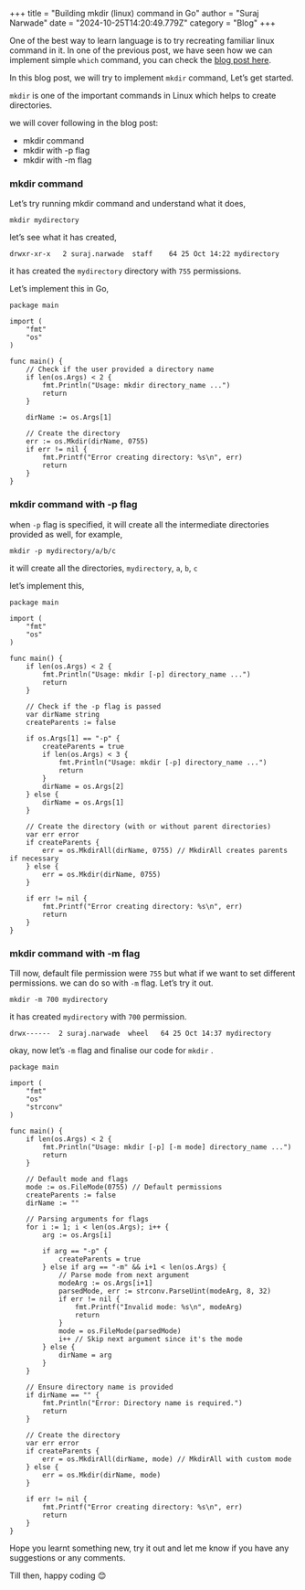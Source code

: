 +++
title = "Building mkdir (linux) command in Go"
author = "Suraj Narwade"
date = "2024-10-25T14:20:49.779Z"
category = "Blog"
+++

One of the best way to learn language is to try recreating familiar linux command in it. In one of the previous post, we have seen how we can implement simple `which` command, you can check the [blog post here](https://surajnarwade.com/blog/building-which-linux-command-in-go/).

In this blog post, we will try to implement `mkdir` command, Let’s get started.

`mkdir` is one of the important commands in Linux which helps to create directories.

we will cover following in the blog post:

- mkdir command
- mkdir with -p flag
- mkdir with -m flag

### mkdir command

Let’s try running mkdir command and understand what it does,

```
mkdir mydirectory
```

let’s see what it has created,

```
drwxr-xr-x   2 suraj.narwade  staff    64 25 Oct 14:22 mydirectory
```

it has created the `mydirectory` directory with `755` permissions.

Let’s implement this in Go,

```
package main

import (
	"fmt"
	"os"
)

func main() {
	// Check if the user provided a directory name
	if len(os.Args) < 2 {
		fmt.Println("Usage: mkdir directory_name ...")
		return
	}

	dirName := os.Args[1]

	// Create the directory
	err := os.Mkdir(dirName, 0755)
	if err != nil {
		fmt.Printf("Error creating directory: %s\n", err)
		return
	}
}

```

### mkdir command with -p flag

when `-p` flag is specified, it will create all the intermediate directories provided as well, for example,

```
mkdir -p mydirectory/a/b/c
```

it will create all the directories, `mydirectory`, `a`, `b`, `c`

let’s implement this,

```
package main

import (
	"fmt"
	"os"
)

func main() {
	if len(os.Args) < 2 {
		fmt.Println("Usage: mkdir [-p] directory_name ...")
		return
	}

	// Check if the -p flag is passed
	var dirName string
	createParents := false

	if os.Args[1] == "-p" {
		createParents = true
		if len(os.Args) < 3 {
			fmt.Println("Usage: mkdir [-p] directory_name ...")
			return
		}
		dirName = os.Args[2]
	} else {
		dirName = os.Args[1]
	}

	// Create the directory (with or without parent directories)
	var err error
	if createParents {
		err = os.MkdirAll(dirName, 0755) // MkdirAll creates parents if necessary
	} else {
		err = os.Mkdir(dirName, 0755)
	}

	if err != nil {
		fmt.Printf("Error creating directory: %s\n", err)
		return
	}
}

```

### mkdir command with -m flag

Till now, default file permission were `755` but what if we want to set different permissions. we can do so with `-m` flag. Let’s try it out.

```
mkdir -m 700 mydirectory
```

it has created `mydirectory` with `700` permission.

```
drwx------  2 suraj.narwade  wheel   64 25 Oct 14:37 mydirectory
```

okay, now let’s `-m` flag and finalise our code for `mkdir` .

```
package main

import (
	"fmt"
	"os"
	"strconv"
)

func main() {
	if len(os.Args) < 2 {
		fmt.Println("Usage: mkdir [-p] [-m mode] directory_name ...")
		return
	}

	// Default mode and flags
	mode := os.FileMode(0755) // Default permissions
	createParents := false
	dirName := ""

	// Parsing arguments for flags
	for i := 1; i < len(os.Args); i++ {
		arg := os.Args[i]

		if arg == "-p" {
			createParents = true
		} else if arg == "-m" && i+1 < len(os.Args) {
			// Parse mode from next argument
			modeArg := os.Args[i+1]
			parsedMode, err := strconv.ParseUint(modeArg, 8, 32)
			if err != nil {
				fmt.Printf("Invalid mode: %s\n", modeArg)
				return
			}
			mode = os.FileMode(parsedMode)
			i++ // Skip next argument since it's the mode
		} else {
			dirName = arg
		}
	}

	// Ensure directory name is provided
	if dirName == "" {
		fmt.Println("Error: Directory name is required.")
		return
	}

	// Create the directory
	var err error
	if createParents {
		err = os.MkdirAll(dirName, mode) // MkdirAll with custom mode
	} else {
		err = os.Mkdir(dirName, mode)
	}

	if err != nil {
		fmt.Printf("Error creating directory: %s\n", err)
		return
	}
}
```

Hope you learnt something new, try it out and let me know if you have any suggestions or any comments.

Till then, happy coding 😊

